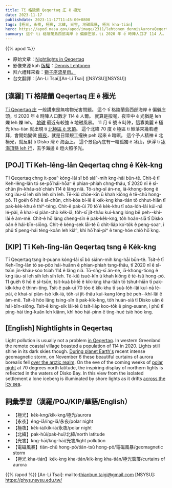 ```yaml
---
title: Tī 格陵蘭 Qeqertaq 庄 ê 極光
date: 2023-11-17
publishdate: 2023-11-17T11:45:00+0800
tags: [極光, 永夜, 極夜, 北緯, 光害, 地磁風暴, 極光 kha-tián]
hero: https://apod.nasa.gov/apod/image/2311/lehtonen_dennisAuroraQeqertaq2_1200.jpg
summary: 這个 tī 格陵蘭島西部海岸 ê 偏僻庄頭，tī 2020 年 ê 時陣人口才 114 人。
---
```


{{% apod %}}

- 原始文章：[Nightlights in Qeqertaq](https://apod.nasa.gov/apod/ap231117.html)
- 影像來源 kah [版權][copyright]：[Dennis Lehtonen](https://denniina.com/)
- 拜六禮拜來看：[獅子座流星雨。](https://earthsky.org/astronomy-essentials/everything-you-need-to-know-leonid-meteor-shower/)
- 台文翻譯：[An-Li Tsai][An-Li Tsai] ([NSYSU][NSYSU])

## [漢羅] Tī 格陵蘭 Qeqertaq 庄 ê 極光
[Tī Qeqertaq 庄][in Qeqertaq] 一般講來是無啥物光害問題。
這个 tī 格陵蘭島西部海岸 ê 偏僻庄頭，tī 2020 年 ê 時陣人口數才 114 ê 人爾。
就算是按呢，夜空中 ê 光猶是 leh 爍 leh 爍 leh。
[地球][During planet Earth's] 最近有較強 ê 地磁風暴。
11 月 6 號 ê 時陣，這寡美麗 ê 極光 kha-tián 就出現 tī [北極區 ê 天頂][over the arctic realm]。
這个北緯 70 度 ê 極區 tī 紲落來幾若禮拜，會開始變做 [極夜][polar night]，就是日頭規工攏袂 peh 起來 ê 暗暝。
這个予人精神 ê 北極光，就反射 tī Disko 灣 ê 海面上。
這个景色內底有一粒孤獨 ê 冰山，伊浮 tī [冰海頂懸 leh 行][across the icy sea]，去予海邊 ê 燈火照予光。

## [POJ] Tī Keh-lêng-lân Qeqertaq chng ê Ke̍k-kng
Tī Qeqertaq chng it-poaⁿ kóng-lâi sī bô siáⁿ-mih kng-hāi būn-tê.
Chit-ê tī Keh-lêng-lân tó se-pō͘ hái-hōaⁿ ê phian-phiah chng-thâu, tī 2020 nî ê sî-chūn jîn-kháu-sò͘ chiah 114 ê lâng niâ.
Tō-sǹg-sī án-ne, iā-khong-tiong ê kng iáu-sī leh sih leh sih leh.
Tē-kiû chòe-kīn ū khah kiông ê tē-chû hong-pō.
11 goe̍h 6 hō ê sî-chūn, chit-kóa bí-lē ê ke̍k-kng kha-tián tō chhut-hiān tī pak-ke̍k-khu ê thiⁿ-téng.
Chit-ê pak-ūi 70 tō͘ ê ke̍k-khu tī sòa-lo̍h-lâi kúi-nā lé-pài, ē khai-sí piàn-chò ke̍k-iā, to̍h-sī ji̍t-thâu kui-kang lóng bē peh--khí-lâi ê àm-mê.
Chit-ê hō͘ lâng cheng-sîn ê pak-ke̍k-kng, to̍h hoán-siā tī Disko oân ê hái-bīn-siōng.
Chit-ê kéng-sek lāi-té ū chi̍t-lia̍p ko͘-to̍k ê peng-soaⁿ, i phû tī peng-hái téng-koân leh kiâⁿ, khì hō͘ hái-piⁿ ê teng-hóe chiò hō͘ kng.

## [KIP] Tī Keh-lîng-lân Qeqertaq tsng ê Ke̍k-kng
Tī Qeqertaq tsng it-puann kóng-lâi sī bô siánn-mih kng-hāi būn-tê.
Tsit-ê tī Keh-lîng-lân tó se-pōo hái-huānn ê phian-phiah tsng-thâu, tī 2020 nî ê sî-tsūn jîn-kháu-sòo tsiah 114 ê lâng niâ.
Tō-sǹg-sī án-ne, iā-khong-tiong ê kng iáu-sī leh sih leh sih leh.
Tē-kiû tsuè-kīn ū khah kiông ê tē-tsû hong-pō.
11 gue̍h 6 hō ê sî-tsūn, tsit-kuá bí-lē ê ki̍k-kng kha-tián tō tshut-hiān tī pak-ki̍k-khu ê thinn-tíng.
Tsit-ê pak-uī 70 tōo ê ki̍k-khu tī suà-lo̍h-lâi kuí-nā lé-pài, ē khai-sí piàn-tsò ki̍k-iā, to̍h-sī ji̍t-thâu kui-kang lóng bē peh--khí-lâi ê àm-mê.
Tsit-ê hōo lâng tsing-sîn ê pak-ki̍k-kng, to̍h huán-siā tī Disko uân ê hái-bīn-siōng.
Tsit-ê kíng-sik lāi-té ū tsi̍t-lia̍p koo-to̍k ê ping-suann, i phû tī ping-hái tíng-kuân leh kiânn, khì hōo hái-pinn ê ting-hué tsiò hōo kng.

## [English] Nightlights in Qeqertaq
Light pollution is usually not a problem [in Qeqertaq][in Qeqertaq].
In western Greenland the remote coastal village boasted a population of 114 in 2020.
Lights still shine in its dark skies though.
[During planet Earth's][During planet Earth's] recent intense geomagnetic storm, on November 6 these beautiful curtains of aurora borealis fell [over the arctic realm][over the arctic realm].
On the eve of the coming weeks of [polar night][polar night] at 70 degrees north latitude, the inspiring display of northern lights is reflected in the waters of Disko Bay.
In this view from the isolated settlement a lone iceberg is illuminated by shore lights as it drifts [across the icy sea][across the icy sea].

## 詞彙學習（漢羅/POJ/KIP/華語/English）
- 【極光】ke̍k-kng/ki̍k-kng/極光/aurora
- 【永夜】éng-iā/íng-iā/永夜/polar night
- 【極夜】ke̍k-iā/ki̍k-iā/永夜/polar night
- 【北緯】pak-hūi/pak-huī/北緯/north latitude
- 【光害】kng-hāi/kng-hāi/光害/light pollution
- 【電磁風暴】tiān-chû hong-pō/tiān-tsû hong-pō/電磁風暴/geomagnetic storm
- 【極光 kha-tián】ke̍k-kng kha-tián/ki̍k-kng kha-tián/極光窗簾/curtains of aurora

{{% /apod %}}
[An-Li Tsai]: mailto:thianbun.taigi@gmail.com
[NSYSU]: https://phys.nsysu.edu.tw/

[copyright]: https://apod.nasa.gov/apod/fap/lib/about_apod.html#srapply
[License]: https://creativecommons.org/licenses/by/2.0/

[in Qeqertaq]:https://denniina.com/gallery/23-24
[During planet Earth's]:https://www.nasa.gov/image-article/nasa-sounding-rocket-launches-into-alaskan-aurora/
[over the arctic realm]:https://www.instagram.com/p/CzVRGZlMyu_/
[polar night]:https://www.timeanddate.com/astronomy/polar-night.html
[across the icy sea]:https://earthobservatory.nasa.gov/images/150801/thinning-of-the-northeast-greenland-ice-stream
